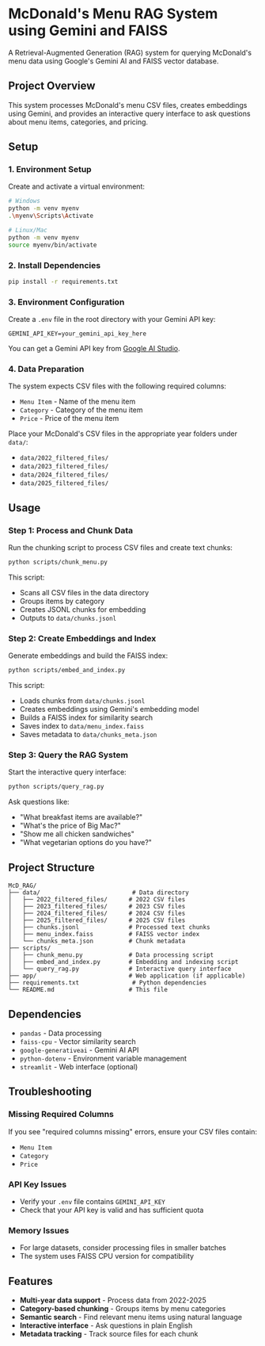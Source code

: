 # McDonald's Menu RAG System using Gemini and FAISS

A Retrieval-Augmented Generation (RAG) system for querying McDonald's menu data using Google's Gemini AI and FAISS vector database.

## Project Overview

This system processes McDonald's menu CSV files, creates embeddings using Gemini, and provides an interactive query interface to ask questions about menu items, categories, and pricing.

## Setup

### 1. Environment Setup

Create and activate a virtual environment:

```bash
# Windows
python -m venv myenv
.\myenv\Scripts\Activate

# Linux/Mac
python -m venv myenv
source myenv/bin/activate
```

### 2. Install Dependencies

```bash
pip install -r requirements.txt
```

### 3. Environment Configuration

Create a `.env` file in the root directory with your Gemini API key:

```
GEMINI_API_KEY=your_gemini_api_key_here
```

You can get a Gemini API key from [Google AI Studio](https://makersuite.google.com/app/apikey).

### 4. Data Preparation

The system expects CSV files with the following required columns:
- `Menu Item` - Name of the menu item
- `Category` - Category of the menu item  
- `Price` - Price of the menu item

Place your McDonald's CSV files in the appropriate year folders under `data/`:
- `data/2022_filtered_files/`
- `data/2023_filtered_files/`
- `data/2024_filtered_files/`
- `data/2025_filtered_files/`

## Usage

### Step 1: Process and Chunk Data

Run the chunking script to process CSV files and create text chunks:

```bash
python scripts/chunk_menu.py
```

This script:
- Scans all CSV files in the data directory
- Groups items by category
- Creates JSONL chunks for embedding
- Outputs to `data/chunks.jsonl`

### Step 2: Create Embeddings and Index

Generate embeddings and build the FAISS index:

```bash
python scripts/embed_and_index.py
```

This script:
- Loads chunks from `data/chunks.jsonl`
- Creates embeddings using Gemini's embedding model
- Builds a FAISS index for similarity search
- Saves index to `data/menu_index.faiss`
- Saves metadata to `data/chunks_meta.json`

### Step 3: Query the RAG System

Start the interactive query interface:

```bash
python scripts/query_rag.py
```

Ask questions like:
- "What breakfast items are available?"
- "What's the price of Big Mac?"
- "Show me all chicken sandwiches"
- "What vegetarian options do you have?"

## Project Structure

```
McD_RAG/
├── data/                          # Data directory
│   ├── 2022_filtered_files/      # 2022 CSV files
│   ├── 2023_filtered_files/      # 2023 CSV files
│   ├── 2024_filtered_files/      # 2024 CSV files
│   ├── 2025_filtered_files/      # 2025 CSV files
│   ├── chunks.jsonl              # Processed text chunks
│   ├── menu_index.faiss          # FAISS vector index
│   └── chunks_meta.json          # Chunk metadata
├── scripts/
│   ├── chunk_menu.py             # Data processing script
│   ├── embed_and_index.py        # Embedding and indexing script
│   └── query_rag.py              # Interactive query interface
├── app/                          # Web application (if applicable)
├── requirements.txt               # Python dependencies
└── README.md                     # This file
```

## Dependencies

- `pandas` - Data processing
- `faiss-cpu` - Vector similarity search
- `google-generativeai` - Gemini AI API
- `python-dotenv` - Environment variable management
- `streamlit` - Web interface (optional)

## Troubleshooting

### Missing Required Columns
If you see "required columns missing" errors, ensure your CSV files contain:
- `Menu Item`
- `Category` 
- `Price`

### API Key Issues
- Verify your `.env` file contains `GEMINI_API_KEY`
- Check that your API key is valid and has sufficient quota

### Memory Issues
- For large datasets, consider processing files in smaller batches
- The system uses FAISS CPU version for compatibility

## Features

- **Multi-year data support** - Process data from 2022-2025
- **Category-based chunking** - Groups items by menu categories
- **Semantic search** - Find relevant menu items using natural language
- **Interactive interface** - Ask questions in plain English
- **Metadata tracking** - Track source files for each chunk